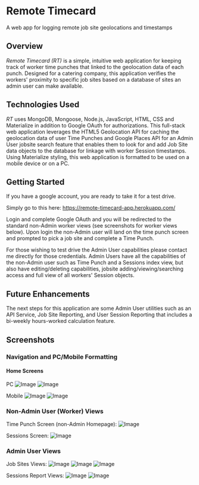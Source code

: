 # Remote Timecard
A web app for logging remote job site geolocations and timestamps

## Overview

*Remote Timecard (RT)* is a simple, intuitive web application for keeping track of worker time punches that linked to the geolocation data of each punch. Designed for a catering company, this application verifies the workers' proximity to specific job sites based on a database of sites an admin user can make available.

## Technologies Used

*RT* uses MongoDB, Mongoose, Node.js, JavaScript, HTML, CSS and Materialize in addition to Google OAuth for authorizations. This full-stack web application leverages the HTML5 Geolocation API for caching the geolocation data of user Time Punches and Google Places API for an Admin User jobsite search feature that enables them to look for and add Job Site data objects to the database for linkage with worker Session timestamps. Using Materialize styling, this web application is formatted to be used on a mobile device or on a PC.

## Getting Started

If you have a google account, you are ready to take it for a test drive.

Simply go to this here: https://remote-timecard-app.herokuapp.com/ 

Login and complete Google OAuth and you will be redirected to the standard non-Admin worker views (see screenshots for worker views below). Upon login the non-Admin user will land on the time punch screen and prompted to pick a job site and complete a Time Punch.

For those wishing to test drive the Admin User capabilities please contact me directly for those credentials. Admin Users have all the capabilities of the non-Admin user such as Time Punch and a Sessions index view, but also have editing/deleting capabilities, jobsite adding/viewing/searching access and full view of all workers' Session objects.

## Future Enhancements

The next steps for this application are some Admin User utilities such as an API Service, Job Site Reporting, and User Session Reporting that includes a bi-weekly hours-worked calculation feature.

## Screenshots

### Navigation and PC/Mobile Formatting

#### Home Screens

PC
![Image](public/images/homePC.png)
![Image](public/images/aPCNav.png)

Mobile
![Image](public/images/homeMobile.png)
![Image](public/images/homeMobileSidenav.png)


### Non-Admin User (Worker) Views

Time Punch Screen (non-Admin Homepage): 
![Image](public/images/naTimePunch.png)

Sessions Screen:
![Image](public/images/aSessionEdit.png)


### Admin User Views

Job Sites Views:
![Image](public/images/aJobsiteIndex.png)
![Image](public/images/aJobsiteEdit.png)
![Image](public/images/aJobsiteAdd.png)


Sessions Report Views:
![Image](public/images/aSession1.png)
![Image](public/images/aSessionEdit.png)



